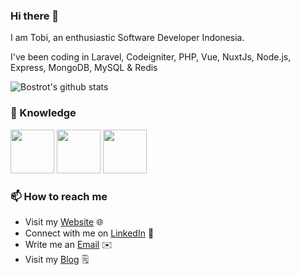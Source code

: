 ### Hi there 👋

I am Tobi, an enthusiastic Software Developer Indonesia.

I've been coding in Laravel, Codeigniter, PHP, Vue, NuxtJs, Node.js, Express, MongoDB, MySQL & Redis

![Bostrot's github stats](https://github-readme-stats.vercel.app/api?username=tobidsn&count_private=true)

<!--
**tobidsn/tobidsn** is a ✨ _special_ ✨ repository because its `README.md` (this file) appears on your GitHub profile.

Here are some ideas to get you started:

- 🔭 I’m currently working on ...
- 🌱 I’m currently learning ...
- 👯 I’m looking to collaborate on ...
- 🤔 I’m looking for help with ...
- 💬 Ask me about ...
- 📫 How to reach me: ...
- 😄 Pronouns: ...
- ⚡ Fun fact: ...
-->
### 📖 Knowledge

<!--![node](https://img.shields.io/badge/node-%3E%3D%206.0.0-brightgreen)-->

<p float="left">
  <a><img src="https://laravel.com/img/logomark.min.svg" height="70"></img></a>
  <a><img src="https://nodejs.org/static/images/logos/nodejs-new-pantone-black.svg" height="70"></img></a>
  <a><img src="https://duckduckgo.com/i/39ece087.png" height="70"></img></a>
</p>


### 📫 How to reach me

- Visit my [Website](https://mtob.xyz) 🌐
- Connect with me on [LinkedIn](https://www.linkedin.com/in/tobidsn) 👤
- Write me an [Email](mailto:tobidsn@gmail.com) ✉️
- Visit my [Blog](https://medium.com/@tobidsn) 🗒
